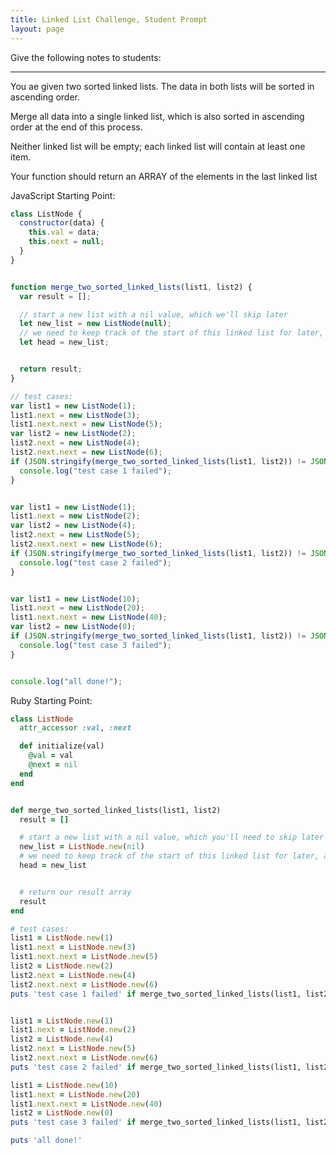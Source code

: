 ```yaml
---
title: Linked List Challenge, Student Prompt
layout: page
---
```


Give the following notes to students:

---

You ae given two sorted linked lists. The data in both lists will be sorted in ascending order.

Merge all data into a single linked list, which is also sorted in ascending order at the end of this process.

Neither linked list will be empty; each linked list will contain at least one item.

Your function should return an ARRAY of the elements in the last linked list

JavaScript Starting Point:
```js
class ListNode {
  constructor(data) {
    this.val = data;
    this.next = null;
  }
}


function merge_two_sorted_linked_lists(list1, list2) {
  var result = [];

  // start a new list with a nil value, which we'll skip later
  let new_list = new ListNode(null);
  // we need to keep track of the start of this linked list for later, also
  let head = new_list;


  return result;
}

// test cases:
var list1 = new ListNode(1);
list1.next = new ListNode(3);
list1.next.next = new ListNode(5);
var list2 = new ListNode(2);
list2.next = new ListNode(4);
list2.next.next = new ListNode(6);
if (JSON.stringify(merge_two_sorted_linked_lists(list1, list2)) != JSON.stringify([1, 2, 3, 4, 5, 6])) {
  console.log("test case 1 failed");
}


var list1 = new ListNode(1);
list1.next = new ListNode(2);
var list2 = new ListNode(4);
list2.next = new ListNode(5);
list2.next.next = new ListNode(6);
if (JSON.stringify(merge_two_sorted_linked_lists(list1, list2)) != JSON.stringify([1, 2, 4, 5, 6])) {
  console.log("test case 2 failed");
}


var list1 = new ListNode(10);
list1.next = new ListNode(20);
list1.next.next = new ListNode(40);
var list2 = new ListNode(0);
if (JSON.stringify(merge_two_sorted_linked_lists(list1, list2)) != JSON.stringify([0, 10, 20, 40])) {
  console.log("test case 3 failed");
}


console.log("all done!");

```


Ruby Starting Point:
```ruby
class ListNode
  attr_accessor :val, :next

  def initialize(val)
    @val = val
    @next = nil
  end
end


def merge_two_sorted_linked_lists(list1, list2)
  result = []

  # start a new list with a nil value, which you'll need to skip later
  new_list = ListNode.new(nil)
  # we need to keep track of the start of this linked list for later, also
  head = new_list


  # return our result array
  result
end

# test cases:
list1 = ListNode.new(1)
list1.next = ListNode.new(3)
list1.next.next = ListNode.new(5)
list2 = ListNode.new(2)
list2.next = ListNode.new(4)
list2.next.next = ListNode.new(6)
puts 'test case 1 failed' if merge_two_sorted_linked_lists(list1, list2) != [1,2,3,4,5,6]


list1 = ListNode.new(1)
list1.next = ListNode.new(2)
list2 = ListNode.new(4)
list2.next = ListNode.new(5)
list2.next.next = ListNode.new(6)
puts 'test case 2 failed' if merge_two_sorted_linked_lists(list1, list2) != [1,2,4,5,6]

list1 = ListNode.new(10)
list1.next = ListNode.new(20)
list1.next.next = ListNode.new(40)
list2 = ListNode.new(0)
puts 'test case 3 failed' if merge_two_sorted_linked_lists(list1, list2) != [0, 10, 20, 40]

puts 'all done!'
```
